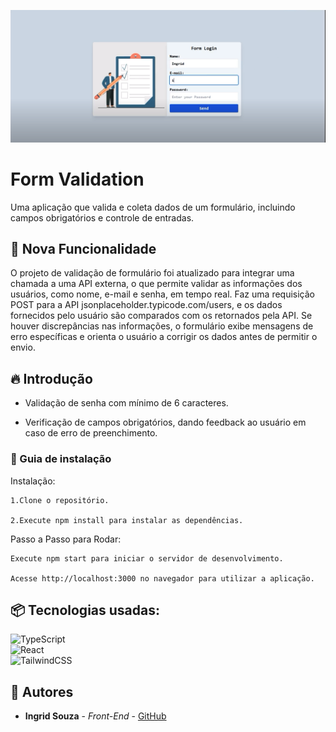 ![Logo do projeto](./public/img/formPrint.png)

# Form Validation
Uma aplicação que valida e coleta dados de um formulário, incluindo campos obrigatórios e controle de entradas.

## 🔨 Nova Funcionalidade
O projeto de validação de formulário foi atualizado para integrar uma chamada a uma API externa, o que permite validar as informações dos usuários, como nome, e-mail e senha, em tempo real. Faz uma requisição POST para a API jsonplaceholder.typicode.com/users, e os dados fornecidos pelo usuário são comparados com os retornados pela API. Se houver discrepâncias nas informações, o formulário exibe mensagens de erro específicas e orienta o usuário a corrigir os dados antes de permitir o envio.

## 🔥 Introdução
* Validação de senha com mínimo de 6 caracteres.

* Verificação de campos obrigatórios, dando feedback ao usuário em caso de erro de preenchimento.

### 🔨 Guia de instalação
Instalação:

    1.Clone o repositório.

    2.Execute npm install para instalar as dependências.

Passo a Passo para Rodar:

    Execute npm start para iniciar o servidor de desenvolvimento.
    
    Acesse http://localhost:3000 no navegador para utilizar a aplicação.

## 📦 Tecnologias usadas:
![TypeScript](https://img.shields.io/badge/typescript-%23007ACC.svg?style=for-the-badge&logo=typescript&logoColor=white)<br>
![React](https://img.shields.io/badge/react-%2320232a.svg?style=for-the-badge&logo=react&logoColor=%2361DAFB)<br>
![TailwindCSS](https://img.shields.io/badge/tailwindcss-%2338B2AC.svg?style=for-the-badge&logo=tailwind-css&logoColor=white)

## 👷 Autores

* **Ingrid Souza** - *Front-End* - [GitHub](https://github.com/IngridsSilveira)
